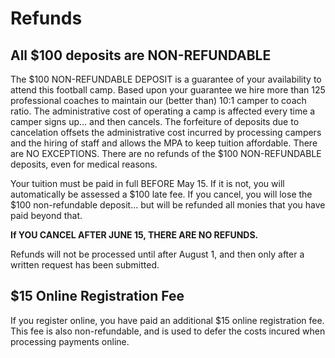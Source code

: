 Refunds
=======

All $100 deposits are NON-REFUNDABLE
------------------------------------

The $100 NON-REFUNDABLE DEPOSIT is a guarantee of your availability to
attend this football camp. Based upon your guarantee we hire more than
125 professional coaches to maintain our (better than) 10:1 camper to
coach ratio. The administrative cost of operating a camp is affected
every time a camper signs up… and then cancels. The forfeiture of
deposits due to cancelation offsets the administrative cost incurred by
processing campers and the hiring of staff and allows the MPA to keep
tuition affordable. There are NO EXCEPTIONS. There are no refunds of the
$100 NON-REFUNDABLE deposits, even for medical reasons.

Your tuition must be paid in full BEFORE May 15. If it is not, you will
automatically be assessed a $100 late fee. If you cancel, you will lose
the $100 non-refundable deposit… but will be refunded all monies that
you have paid beyond that.

**If YOU CANCEL AFTER JUNE 15, THERE ARE NO REFUNDS.**

Refunds will not be processed until after August 1, and then only after
a written request has been submitted.

**$15 Online Registration Fee**
-------------------------------

If you register online, you have paid an additional $15 online
registration fee. This fee is also non-refundable, and is used to defer
the costs incured when processing payments online.
